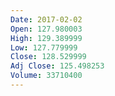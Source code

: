 ```yaml
---
Date: 2017-02-02
Open: 127.980003
High: 129.389999
Low: 127.779999
Close: 128.529999
Adj Close: 125.498253
Volume: 33710400
---
```

